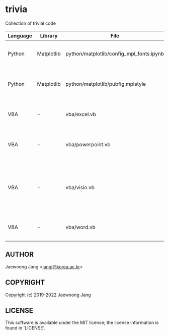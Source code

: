 # trivia

Collection of trivial code

Language | Library | File | Description
-- | -- | -- | --
Python | Matplotlib | python/matplotlib/config_mpl_fonts.ipynb | Note on configuring Matplotlib fonts
Python | Matplotlib | python/matplotlib/pubfig.mplstyle | Matplotlib style sheet for publication figures
VBA | - | vba/excel.vb | MS Excel export automator - .pdf
VBA | - | vba/powerpoint.vb | MS PowerPoint export automator - .pdf
VBA | - | vba/visio.vb | MS Visio export automator - .pdf, .emf, .png, and .jpg, or a combination of them
VBA | - | vba/word.vb | MS Word export automator - .pdf

## AUTHOR

Jaewoong Jang \<jangj@korea.ac.kr\>

## COPYRIGHT

Copyright (c) 2019-2022 Jaewoong Jang

## LICENSE

This software is available under the MIT license;
the license information is found in 'LICENSE'.
